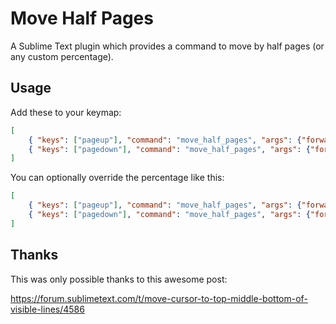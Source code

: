 # Move Half Pages

A Sublime Text plugin which provides a command to move by half pages (or any custom percentage).

## Usage

Add these to your keymap:
```json
[
    { "keys": ["pageup"], "command": "move_half_pages", "args": {"forward": false} },
    { "keys": ["pagedown"], "command": "move_half_pages", "args": {"forward": true} },
]
```

You can optionally override the percentage like this:
```json
[
    { "keys": ["pageup"], "command": "move_half_pages", "args": {"forward": false, "percentage": 0.5} },
    { "keys": ["pagedown"], "command": "move_half_pages", "args": {"forward": true, "percentage": 0.5} },
]
```

## Thanks

This was only possible thanks to this awesome post:

https://forum.sublimetext.com/t/move-cursor-to-top-middle-bottom-of-visible-lines/4586
